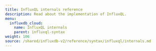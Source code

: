```yaml
---
title: InfluxQL internals reference
description: Read about the implementation of InfluxQL.
menu:
  influxdb_cloud:
    name: InfluxQL internals
    parent: influxql-syntax
weight: 106
source: /shared/influxdb-v2/reference/syntax/influxql/internals.md
---
```


<!-- The content of this file is at 
// SOURCE content/shared/influxdb-v2/reference/syntax/influxql/internals.md-->
